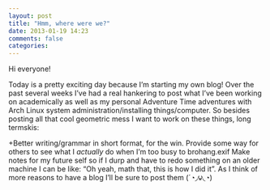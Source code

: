 ```yaml
---
layout: post
title: "Hmm, where were we?"
date: 2013-01-19 14:23
comments: false
categories: 
---
```

Hi everyone!

Today is a pretty exciting day because I’m starting my own blog!  Over the past several weeks I’ve had a real hankering to post what I’ve been working on academically as well as my personal Adventure Time adventures with Arch Linux system administration/installing things/computer.  So besides posting all that cool geometric mess I want to work on these things, long termskis:

+Better writing/grammar in short format, for the win.
Provide some way for others to see what I *actually* do when I’m too busy to brohang.exif
Make notes for my future self so if I durp and have to redo something on an older machine I can be like: “Oh yeah, math that, this is how I did it”.
As I think of more reasons to have a blog I’ll be sure to post them (´◔◞౪◟◔) 
